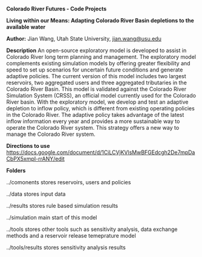 **Colorado River Futures - Code Projects**

**Living within our Means: Adapting Colorado River Basin depletions to the available water**

**Author:** Jian Wang, Utah State University, jian.wang@usu.edu

**Description**
An open-source exploratory model is developed to assist in Colorado River long term planning and management. The exploratory model complements existing simulation models by offering greater flexibility and speed to set up scenarios for uncertain future conditions and generate adaptive policies. The current version of this model includes two largest reservoirs, two aggregated users and three aggregated tributaries in the Colorado River Basin. This model is validated against the Colorado River Simulation System (CRSS), an official model currently used for the Colorado River basin. With the exploratory model, we develop and test an adaptive depletion to inflow policy, which is different from existing operating policies in the Colorado River. The adaptive policy takes advantage of the latest inflow information every year and provides a more sustainable way to operate the Colorado River system. This strategy offers a new way to manage the Colorado River system. 


**Directions to use**
https://docs.google.com/document/d/1CiLCVjKVlsMwBFGEdcgh2De7mpDaCbPX5xmpI-rrANY/edit


**Folders**

../comonents stores reservoirs, users and policies

../data stores input data

../results stores rule based simulation results

../simulation main start of this model

../tools stores other tools such as sensitivity analysis, data exchange methods and a reservoir release temeprature model

../tools/results stores sensitivity analysis results


